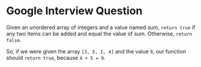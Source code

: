 # Google Interview Question

Given an unordered array of integers and a value named sum, `return true` if any two items can be added and equal the value of sum. Otherwise, `return false`.

So, if we were given the array `[3, 5, 1, 4]` and the value `9`, our function should `return true`, because `4 + 5 = 9`.
